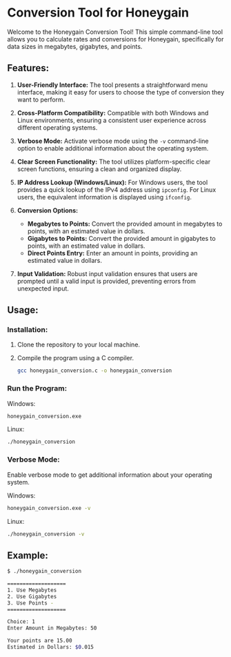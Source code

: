 # Conversion Tool for Honeygain

Welcome to the Honeygain Conversion Tool! This simple command-line tool allows you to calculate rates and conversions for Honeygain, specifically for data sizes in megabytes, gigabytes, and points.

## Features:

1. **User-Friendly Interface:**
   The tool presents a straightforward menu interface, making it easy for users to choose the type of conversion they want to perform.

2. **Cross-Platform Compatibility:**
   Compatible with both Windows and Linux environments, ensuring a consistent user experience across different operating systems.

3. **Verbose Mode:**
   Activate verbose mode using the `-v` command-line option to enable additional information about the operating system.

4. **Clear Screen Functionality:**
   The tool utilizes platform-specific clear screen functions, ensuring a clean and organized display.

5. **IP Address Lookup (Windows/Linux):**
   For Windows users, the tool provides a quick lookup of the IPv4 address using `ipconfig`. For Linux users, the equivalent information is displayed using `ifconfig`.

6. **Conversion Options:**
   - **Megabytes to Points:** Convert the provided amount in megabytes to points, with an estimated value in dollars.
   - **Gigabytes to Points:** Convert the provided amount in gigabytes to points, with an estimated value in dollars.
   - **Direct Points Entry:** Enter an amount in points, providing an estimated value in dollars.

7. **Input Validation:**
   Robust input validation ensures that users are prompted until a valid input is provided, preventing errors from unexpected input.

## Usage:

### Installation:
1. Clone the repository to your local machine.
2. Compile the program using a C compiler.

   ```bash
   gcc honeygain_conversion.c -o honeygain_conversion
   ```

### Run the Program:

Windows:
```bash
honeygain_conversion.exe
```
Linux:
```bash
./honeygain_conversion
```

### Verbose Mode:
Enable verbose mode to get additional information about your operating system.
   
Windows:
```bash
honeygain_conversion.exe -v
```
Linux:
```bash
./honeygain_conversion -v
```
   
## Example: 
```bash
$ ./honeygain_conversion

===================
1. Use Megabytes
2. Use Gigabytes
3. Use Points -
===================

Choice: 1
Enter Amount in Megabytes: 50

Your points are 15.00
Estimated in Dollars: $0.015
```
